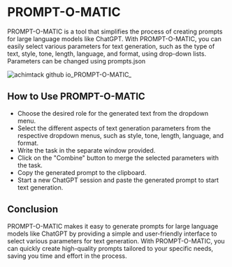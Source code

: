 # PROMPT-O-MATIC
PROMPT-O-MATIC is a tool that simplifies the process of creating prompts for large language models like ChatGPT. With PROMPT-O-MATIC, you can easily select various parameters for text generation, such as the type of text, style, tone, length, language, and format, using drop-down lists. Parameters can be changed using prompts.json 

![achimtack github io_PROMPT-O-MATIC_](https://user-images.githubusercontent.com/20294926/236674933-4f71346a-4d2b-4b6d-884c-f2afc8ddea24.png)

## How to Use PROMPT-O-MATIC
- Choose the desired role for the generated text from the dropdown menu.
- Select the different aspects of text generation parameters from the respective dropdown menus, such as style, tone, length, language, and format.
- Write the task in the separate window provided.
- Click on the "Combine" button to merge the selected parameters with the task.
- Copy the generated prompt to the clipboard.
- Start a new ChatGPT session and paste the generated prompt to start text generation.

## Conclusion
PROMPT-O-MATIC makes it easy to generate prompts for large language models like ChatGPT by providing a simple and user-friendly interface to select various parameters for text generation. With PROMPT-O-MATIC, you can quickly create high-quality prompts tailored to your specific needs, saving you time and effort in the process.
